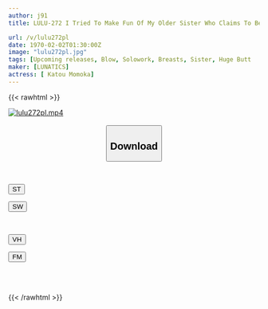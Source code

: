 ```yaml
---
author: j91
title: LULU-272 I Tried To Make Fun Of My Older Sister Who Claims To Be A Succubus, But When I Offered Her My Dick, She Got Too Strong And Gave Me A Blow Job, Licking And Sucking And Swallowing My Cum Deep In Her Throat. Sato's?

url: /v/lulu272pl
date: 1970-02-02T01:30:00Z
image: "lulu272pl.jpg"
tags: [Upcoming releases, Blow, Solowork, Breasts, Sister, Huge Butt	]
maker: [LUNATICS]
actress: [ Katou Momoka]
---
```



{{< rawhtml >}}

<div class="video" data-videoid="pending_link.html">
    <a href="javascript:;">
        <img src="/v/lulu272pl/lulu272pl.jpg" width="WIDTH" height="HEIGHT" alt="lulu272pl.mp4" loading="lazy">
    </a>
</div>

<script type="text/javascript" src="https://j91.asia/asset/on-demand-pend.js"></script>

<br>
  <link rel="stylesheet" href="https://j91.asia/asset/bs5.css">
  
  <center>
  <button class="btn btn-primary" type="button" data-bs-toggle="collapse" data-bs-target=".multi-collapse" aria-expanded="false" aria-controls="multiCollapseExample1 multiCollapseExample2"><h2>Download</h2></button></center>
</p>
<div class="row">
  <div class="col">
    <div class="collapse multi-collapse" id="multiCollapseExample1">
      <div class="card card-body">
	      	      <br>
<div class="buttons">  
<p><a href="https://j91.asia/pending_link.html" target="_blank"><button class="btn-hover color-3"><i class="fa fa-download"></i> ST</button></a></p>
<p><a href="https://j91.asia/pending_link.html" target="_blank"><button class="btn-hover color-2"><i class="fa fa-download"></i> SW</button></a></p></div>
    </div>
  </div>
</div>
  <div class="col">
    <div class="collapse multi-collapse" id="multiCollapseExample2">
      <div class="card card-body">
	      <br>
<div class="buttons">
<p><a href="https://j91.asia/pending_link.html" target="_blank"><button class="btn-hover color-9"><i class="fa fa-download"></i> VH</button></a></p>
<p><a href="https://j91.asia/pending_link.html" target="_blank"><button class="btn-hover color-8"><i class="fa fa-download"></i> FM</button></a></p></div>
<br><br>
      </div>
    </div>
  </div>
</div>

{{< /rawhtml >}}